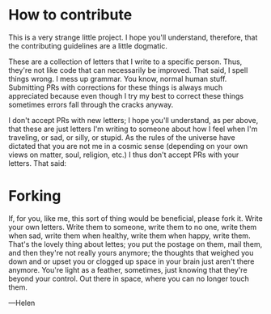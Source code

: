 # How to contribute

This is a very strange little project. I hope you'll understand, therefore, that the contributing guidelines are a little dogmatic.

These are a collection of letters that I write to a specific person. Thus, they're not like code that can necessarily be improved. That said, I spell things wrong. I mess up grammar. You know, normal human stuff. Submitting PRs with corrections for these things is always much appreciated because even though I try my best to correct these things sometimes errors fall through the cracks anyway.

I don't accept PRs with new letters; I hope you'll understand, as per above, that these are just letters I'm writing to someone about how I feel when I'm traveling, or sad, or silly, or stupid. As the rules of the universe have dictated that you are not me in a cosmic sense (depending on your own views on matter, soul, religion, etc.) I thus don't accept PRs with your letters. That said:

# Forking

If, for you, like me, this sort of thing would be beneficial, please fork it. Write your own letters. Write them to someone, write them to no one, write them when sad, write them when healthy, write them when happy, write them. That's the lovely thing about lettes; you put the postage on them, mail them, and then they're not really yours anymore; the thoughts that weighed you down and or upset you or clogged up space in your brain just aren't there anymore. You're light as a feather, sometimes, just knowing that they're beyond your control. Out there in space, where you can no longer touch them.

—Helen